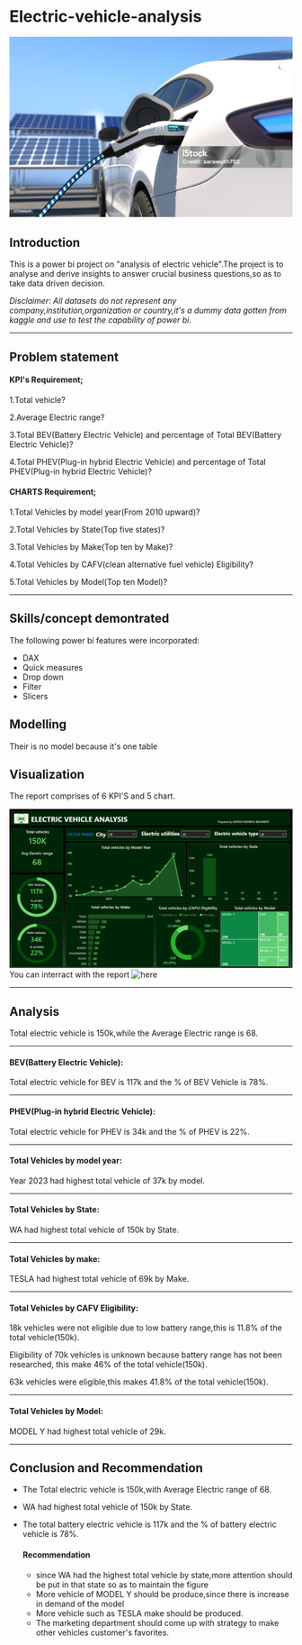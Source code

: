 # Electric-vehicle-analysis
![](https://github.com/smartalyst/Electric-vehicle-analysis/blob/main/Elect%20pht%20image%201.jpg)
## Introduction
This is a power bi project on "analysis of electric vehicle".The project is to analyse and derive insights to answer crucial business questions,so as to take data driven decision. 

_*Disclaimer*_: _All datasets do not represent any company,institution,organization or country,it's a dummy data gotten from kaggle and use to test the capability of power bi_.

---
## Problem statement

#### KPI's Requirement;

1.Total vehicle?

2.Average Electric range?

3.Total BEV(Battery Electric Vehicle) and percentage of Total BEV(Battery Electric Vehicle)?

4.Total PHEV(Plug-in hybrid Electric Vehicle) and percentage of Total PHEV(Plug-in hybrid Electric Vehicle)?

#### CHARTS Requirement;

1.Total Vehicles by model year(From 2010 upward)?

2.Total Vehicles by State(Top five states)?

3.Total Vehicles by Make(Top ten by Make)?

4.Total Vehicles by CAFV(clean alternative fuel vehicle) Eligibility?

5.Total Vehicles by Model(Top ten Model)?

---
## Skills/concept demontrated
The following power bi features were incorporated:
- DAX
- Quick measures
- Drop down
- Filter
- Slicers
  
## Modelling
Their is no model because it's one table

## Visualization
The report comprises of 6 KPI'S  and 5 chart.

![](https://github.com/smartalyst/Electric-vehicle-analysis/blob/main/Electric%20vehicle%20image%20output.PNG)
You can interract with the report ![here](https://drive.google.com/drive/folders/1sFy3c4SGSpzAvdml7LKELKAmuRNXnUWv?usp=sharing)

---
## Analysis
Total electric vehicle is 150k,while the Average Electric range is 68.

---
#### BEV(Battery Electric Vehicle):
Total electric vehicle for BEV is 117k and the % of BEV Vehicle is 78%.

---
#### PHEV(Plug-in hybrid Electric Vehicle):
Total electric vehicle for PHEV is 34k and the % of PHEV is 22%.

---
#### Total Vehicles by model year:
Year 2023 had highest total vehicle of 37k by model.

---
#### Total Vehicles by State:
WA had highest total vehicle of 150k by State.

---
#### Total Vehicles by make:
TESLA had highest total vehicle of 69k by Make.

---
#### Total Vehicles by CAFV Eligibility:
18k vehicles were not eligible due to low battery range,this is 11.8% of the total vehicle(150k).

Eligibility of 70k vehicles is unknown because battery range has not been researched, this make 46% of the total vehicle(150k).

63k vehicles were  eligible,this makes 41.8% of the total vehicle(150k).

---
#### Total Vehicles by Model:
MODEL Y had highest total vehicle of 29k.

---
## Conclusion and Recommendation
- The Total electric vehicle is 150k,with Average Electric range of 68.
- WA had highest total vehicle of 150k by State.
- The total battery electric vehicle is 117k and the % of battery electric vehicle is 78%.
  
  #### Recommendation
  - since WA had the highest total vehicle by state,more attention should be put in that state so as to maintain the figure
  - More vehicle of MODEL Y should be produce,since there is increase in demand of the model
  - More vehicle such as TESLA make should be produced.
  - The marketing department should come up with strategy to make other vehicles customer's favorites.






















